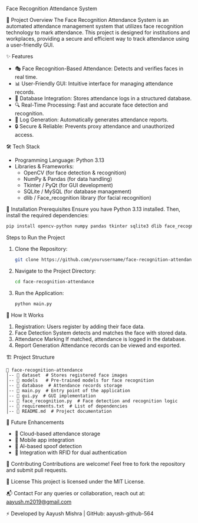Face Recognition Attendance System

📌 Project Overview
The Face Recognition Attendance System is an automated attendance management system that utilizes face recognition technology to mark attendance. This project is designed for institutions and workplaces, providing a secure and efficient way to track attendance using a user-friendly GUI.

✨ Features
- 🎭 Face Recognition-Based Attendance: Detects and verifies faces in real time.
- 📊 User-Friendly GUI: Intuitive interface for managing attendance records.
- 📂 Database Integration: Stores attendance logs in a structured database.
- 🔍 Real-Time Processing: Fast and accurate face detection and recognition.
- 📜 Log Generation: Automatically generates attendance reports.
- 🔒 Secure & Reliable: Prevents proxy attendance and unauthorized access.

🛠️ Tech Stack
- Programming Language: Python 3.13
- Libraries & Frameworks:
  - OpenCV (for face detection & recognition)
  - NumPy & Pandas (for data handling)
  - Tkinter / PyQt (for GUI development)
  - SQLite / MySQL (for database management)
  - dlib / Face_recognition library (for facial recognition)

🚀 Installation
Prerequisites
Ensure you have Python 3.13 installed. Then, install the required dependencies:
```bash
pip install opencv-python numpy pandas tkinter sqlite3 dlib face_recognition
```

Steps to Run the Project
1. Clone the Repository:
   ```bash
   git clone https://github.com/yourusername/face-recognition-attendance.git
   ```
2. Navigate to the Project Directory:
   ```bash
   cd face-recognition-attendance
   ```
3. Run the Application:
   ```bash
   python main.py
   ```

📸 How It Works
1. Registration: Users register by adding their face data.
2. Face Detection System detects and matches the face with stored data.
3. Attendance Marking If matched, attendance is logged in the database.
4. Report Generation Attendance records can be viewed and exported.

🏗️ Project Structure
```
📂 face-recognition-attendance
│-- 📁 dataset  # Stores registered face images
│-- 📁 models   # Pre-trained models for face recognition
│-- 📂 database  # Attendance records storage
│-- 📜 main.py  # Entry point of the application
│-- 📜 gui.py  # GUI implementation
│-- 📜 face_recognition.py  # Face detection and recognition logic
│-- 📜 requirements.txt  # List of dependencies
│-- 📜 README.md  # Project documentation
```

 📌 Future Enhancements
- 🔹 Cloud-based attendance storage
- 🔹 Mobile app integration
- 🔹 AI-based spoof detection
- 🔹 Integration with RFID for dual authentication

 🤝 Contributing
Contributions are welcome! Feel free to fork the repository and submit pull requests.

 📄 License
This project is licensed under the MIT License.

 📬 Contact
For any queries or collaboration, reach out at: aayush.m2019@gmail.com


⚡ Developed by Aayush Mishra | GitHub: aayush-github-564

